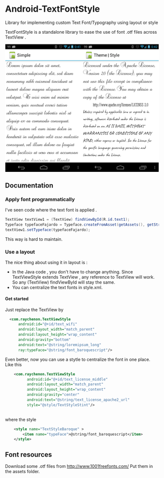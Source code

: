 Android-TextFontStyle
=====================

Library for implementing custom Text Font/Typography using layout or style


TextFontStyle is a standalone library to ease the use of font .otf files across TextView .

![Screenshot](https://github.com/raychenon/Android-TextFontStyle/raw/master/screenshot.png)

## Documentation


### Apply font programmatically
I've seen code where the text font is applied .
``` java
TextView textView1 = (TextView) findViewById(R.id.text1);
Typeface typefaceFajardo = Typeface.createFromAsset(getAssets(), getString(R.string.font_james_fajardo));
textView1.setTypeface(typefaceFajardo);
```
This way is hard to maintain.

### Use a layout
The nice thing about using it in layout is :
- In the Java code , you don't have to change anything. Since TextViewStyle extends TextView , any reference to TextView will work. So any (TextView) findViewById
will stay the same.
- You can centralize the text fonts in style.xml.

#### Get started
Just replace the TextView by 

``` xml
  <com.raychenon.TextViewStyle
      android:id="@+id/text_wifi"
      android:layout_width="match_parent"
      android:layout_height="wrap_content"
      android:gravity="bottom"
      android:text="@string/loremipsum_long"
      ray:typeFace="@string/font_baroquescript"/>
```

Even better, now you can use a stytle to centralize the font in one place. Like this

``` xml
    <com.raychenon.TextViewStyle
          android:id="@+id/text_license_middle"
          android:layout_width="match_parent"
          android:layout_height="wrap_content"
          android:gravity="center"
          android:text="@string/text_license_apache2_url"
          style="@style/TextStyleStint"/>
    
```

where the style
``` xml
    <style name="TextStyleBaroque" >
        <item name="typeFace">@string/font_baroquescript</item>
    </style>
```

## Font resources

Download some .otf files from http://www.1001freefonts.com/
Put them in the assets folder.
